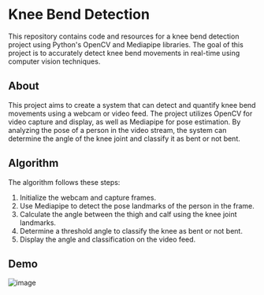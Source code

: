 # Knee Bend Detection

This repository contains code and resources for a knee bend detection project using Python's OpenCV and Mediapipe libraries. The goal of this project is to accurately detect knee bend movements in real-time using computer vision techniques.

## About

This project aims to create a system that can detect and quantify knee bend movements using a webcam or video feed. The project utilizes OpenCV for video capture and display, as well as Mediapipe for pose estimation. By analyzing the pose of a person in the video stream, the system can determine the angle of the knee joint and classify it as bent or not bent.

## Algorithm
The algorithm follows these steps:

1. Initialize the webcam and capture frames.
2. Use Mediapipe to detect the pose landmarks of the person in the frame.
3. Calculate the angle between the thigh and calf using the knee joint landmarks.
4. Determine a threshold angle to classify the knee as bent or not bent.
5. Display the angle and classification on the video feed.
## Demo
![image](https://github.com/zohairbadshah/Knee_bend_detection/assets/91787690/2de91cad-a10b-45cc-8af2-baa9458d3951)

